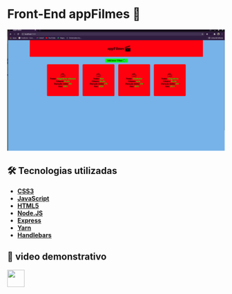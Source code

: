 # Front-End appFilmes 🎥
<img src="https://github.com/jose-rgb/Internet_programming_II/blob/main/appfilmes/.github/print.png">


## 🛠 Tecnologias utilizadas
- **[CSS3](https://en.wikipedia.org/wiki/CSS)**
- **[JavaScript](https://www.typescriptlang.org/)**
- **[HTML5](https://en.wikipedia.org/wiki/HTML)**
- **[Node.JS](https://nodejs.org/en/)**
- **[Express](https://expressjs.com/)**
- **[Yarn](https://yarnpkg.com/)**
- **[Handlebars](https://handlebarsjs.com/)**

## 🎥 video demonstrativo
<a href="https://youtu.be/z7dL26cFLdU">
    <img align="center" src="https://image.flaticon.com/icons/png/512/1384/1384060.png"  height="40" width="40" />
<a>
